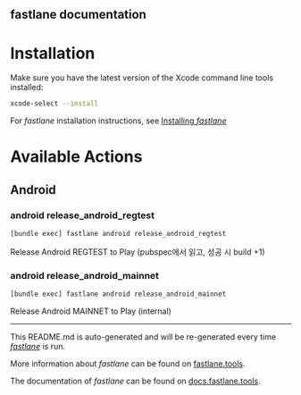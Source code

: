 fastlane documentation
----

# Installation

Make sure you have the latest version of the Xcode command line tools installed:

```sh
xcode-select --install
```

For _fastlane_ installation instructions, see [Installing _fastlane_](https://docs.fastlane.tools/#installing-fastlane)

# Available Actions

## Android

### android release_android_regtest

```sh
[bundle exec] fastlane android release_android_regtest
```

Release Android REGTEST to Play (pubspec에서 읽고, 성공 시 build +1)

### android release_android_mainnet

```sh
[bundle exec] fastlane android release_android_mainnet
```

Release Android MAINNET to Play (internal)

----

This README.md is auto-generated and will be re-generated every time [_fastlane_](https://fastlane.tools) is run.

More information about _fastlane_ can be found on [fastlane.tools](https://fastlane.tools).

The documentation of _fastlane_ can be found on [docs.fastlane.tools](https://docs.fastlane.tools).
